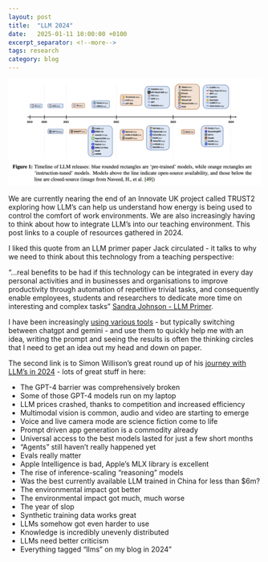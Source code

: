 ```yaml
---
layout: post
title:  "LLM 2024"
date:   2025-01-11 10:00:00 +0100
excerpt_separator: <!--more-->
tags: research
category: blog 
---
```


![Lego Planets](/assets/img/LLM.png)

We are currently nearing the end of an Innovate UK project called TRUST2 exploring how LLM’s can help us understand how energy is being used to control the comfort of work environments. We are also increasingly having to think about how to integrate LLM’s into our teaching environment. This post links to a couple of resources gathered in 2024.

<!--more-->

I liked this quote from an LLM primer paper Jack circulated - it talks to why we need to think about this technology from a teaching perspective:

“...real benefits to be had if this technology can be integrated in every day personal activities and in businesses and organisations to improve productivity through automation of repetitive trivial tasks, and consequently enable employees, students and researchers to dedicate more time on interesting and complex tasks” [Sandra Johnson - LLM Primer](https://arxiv.org/pdf/2412.04503). 

I have been increasingly [using various tools](https://www.iot.io/blog/2024/05/10/whirr-of-LLM.html) - but typically switching between chatgpt and gemini - and use them to quickly help me with an idea, writing the prompt and seeing the results is often the thinking circles that I need to get an idea out my head and down on paper.

The second link is to Simon Willison’s great round up of his [journey with LLM’s in 2024](https://simonwillison.net/2024/Dec/31/llms-in-2024/) - lots of great stuff in here:

- The GPT-4 barrier was comprehensively broken
- Some of those GPT-4 models run on my laptop
- LLM prices crashed, thanks to competition and increased efficiency
- Multimodal vision is common, audio and video are starting to emerge
- Voice and live camera mode are science fiction come to life
- Prompt driven app generation is a commodity already
- Universal access to the best models lasted for just a few short months
- “Agents” still haven’t really happened yet
- Evals really matter
- Apple Intelligence is bad, Apple’s MLX library is excellent
- The rise of inference-scaling “reasoning” models
- Was the best currently available LLM trained in China for less than $6m?
- The environmental impact got better
- The environmental impact got much, much worse
- The year of slop
- Synthetic training data works great
- LLMs somehow got even harder to use
- Knowledge is incredibly unevenly distributed
- LLMs need better criticism
- Everything tagged “llms” on my blog in 2024”